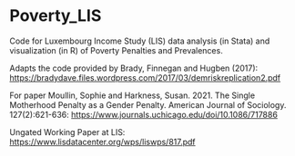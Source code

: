# Poverty_LIS
Code for Luxembourg Income Study (LIS) data analysis (in Stata) and visualization (in R) of Poverty Penalties and Prevalences.  

Adapts the code provided by Brady, Finnegan and Hugben (2017): https://bradydave.files.wordpress.com/2017/03/demriskreplication2.pdf 

For paper Moullin, Sophie and Harkness, Susan. 2021. The Single Motherhood Penalty as a Gender Penalty. American Journal of Sociology. 127(2):621-636: https://www.journals.uchicago.edu/doi/10.1086/717886 

Ungated Working Paper at LIS: https://www.lisdatacenter.org/wps/liswps/817.pdf
